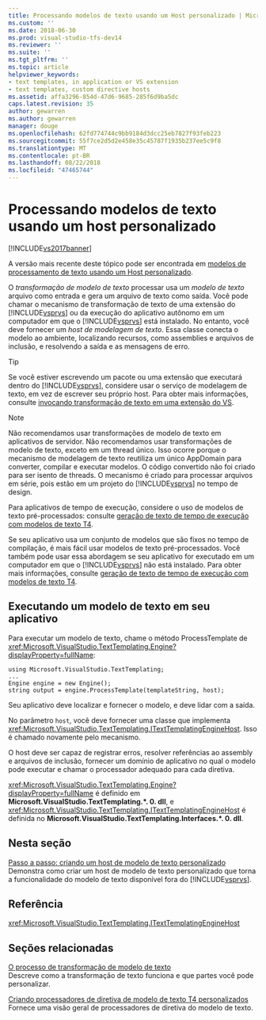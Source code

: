 ```yaml
---
title: Processando modelos de texto usando um Host personalizado | Microsoft Docs
ms.custom: ''
ms.date: 2018-06-30
ms.prod: visual-studio-tfs-dev14
ms.reviewer: ''
ms.suite: ''
ms.tgt_pltfrm: ''
ms.topic: article
helpviewer_keywords:
- text templates, in application or VS extension
- text templates, custom directive hosts
ms.assetid: affa3296-854d-47d6-9685-285f6d9ba5dc
caps.latest.revision: 35
author: gewarren
ms.author: gewarren
manager: douge
ms.openlocfilehash: 62fd774744c9bb9184d3dcc25eb7827f93feb223
ms.sourcegitcommit: 55f7ce2d5d2e458e35c45787f1935b237ee5c9f8
ms.translationtype: MT
ms.contentlocale: pt-BR
ms.lasthandoff: 08/22/2018
ms.locfileid: "47465744"
---
```

# <a name="processing-text-templates-by-using-a-custom-host"></a>Processando modelos de texto usando um host personalizado
[!INCLUDE[vs2017banner](../includes/vs2017banner.md)]

A versão mais recente deste tópico pode ser encontrada em [modelos de processamento de texto usando um Host personalizado](https://docs.microsoft.com/visualstudio/modeling/processing-text-templates-by-using-a-custom-host).  
  
O *transformação de modelo de texto* processar usa um *modelo de texto* arquivo como entrada e gera um arquivo de texto como saída. Você pode chamar o mecanismo de transformação de texto de uma extensão do [!INCLUDE[vsprvs](../includes/vsprvs-md.md)] ou da execução do aplicativo autônomo em um computador em que o [!INCLUDE[vsprvs](../includes/vsprvs-md.md)] está instalado. No entanto, você deve fornecer um *host de modelagem de texto*. Essa classe conecta o modelo ao ambiente, localizando recursos, como assemblies e arquivos de inclusão, e resolvendo a saída e as mensagens de erro.  
  
> [!TIP]
>  Se você estiver escrevendo um pacote ou uma extensão que executará dentro do [!INCLUDE[vsprvs](../includes/vsprvs-md.md)], considere usar o serviço de modelagem de texto, em vez de escrever seu próprio host. Para obter mais informações, consulte [invocando transformação de texto em uma extensão do VS](../modeling/invoking-text-transformation-in-a-vs-extension.md).  
  
> [!NOTE]
>  Não recomendamos usar transformações de modelo de texto em aplicativos de servidor. Não recomendamos usar transformações de modelo de texto, exceto em um thread único. Isso ocorre porque o mecanismo de modelagem de texto reutiliza um único AppDomain para converter, compilar e executar modelos. O código convertido não foi criado para ser isento de threads. O mecanismo é criado para processar arquivos em série, pois estão em um projeto do [!INCLUDE[vsprvs](../includes/vsprvs-md.md)] no tempo de design.  
>   
>  Para aplicativos de tempo de execução, considere o uso de modelos de texto pré-processados: consulte [geração de texto de tempo de execução com modelos de texto T4](../modeling/run-time-text-generation-with-t4-text-templates.md).  
  
 Se seu aplicativo usa um conjunto de modelos que são fixos no tempo de compilação, é mais fácil usar modelos de texto pré-processados. Você também pode usar essa abordagem se seu aplicativo for executado em um computador em que o [!INCLUDE[vsprvs](../includes/vsprvs-md.md)] não está instalado. Para obter mais informações, consulte [geração de texto de tempo de execução com modelos de texto T4](../modeling/run-time-text-generation-with-t4-text-templates.md).  
  
## <a name="executing-a-text-template-in-your-application"></a>Executando um modelo de texto em seu aplicativo  
 Para executar um modelo de texto, chame o método ProcessTemplate de <xref:Microsoft.VisualStudio.TextTemplating.Engine?displayProperty=fullName>:  
  
```  
using Microsoft.VisualStudio.TextTemplating;  
...  
Engine engine = new Engine();  
string output = engine.ProcessTemplate(templateString, host);  
```  
  
 Seu aplicativo deve localizar e fornecer o modelo, e deve lidar com a saída.  
  
 No parâmetro `host`, você deve fornecer uma classe que implementa <xref:Microsoft.VisualStudio.TextTemplating.ITextTemplatingEngineHost>. Isso é chamado novamente pelo mecanismo.  
  
 O host deve ser capaz de registrar erros, resolver referências ao assembly e arquivos de inclusão, fornecer um domínio de aplicativo no qual o modelo pode executar e chamar o processador adequado para cada diretiva.  
  
 <xref:Microsoft.VisualStudio.TextTemplating.Engine?displayProperty=fullName> é definido em **Microsoft.VisualStudio.TextTemplating.\*. 0. dll**, e <xref:Microsoft.VisualStudio.TextTemplating.ITextTemplatingEngineHost> é definida no **Microsoft.VisualStudio.TextTemplating.Interfaces.\*. 0. dll**.  
  
## <a name="in-this-section"></a>Nesta seção  
 [Passo a passo: criando um host de modelo de texto personalizado](../modeling/walkthrough-creating-a-custom-text-template-host.md)  
 Demonstra como criar um host de modelo de texto personalizado que torna a funcionalidade do modelo de texto disponível fora do [!INCLUDE[vsprvs](../includes/vsprvs-md.md)].  
  
## <a name="reference"></a>Referência  
 <xref:Microsoft.VisualStudio.TextTemplating.ITextTemplatingEngineHost>  
  
## <a name="related-sections"></a>Seções relacionadas  
 [O processo de transformação de modelo de texto](../modeling/the-text-template-transformation-process.md)  
 Descreve como a transformação de texto funciona e que partes você pode personalizar.  
  
 [Criando processadores de diretiva de modelo de texto T4 personalizados](../modeling/creating-custom-t4-text-template-directive-processors.md)  
 Fornece uma visão geral de processadores de diretiva do modelo de texto.



